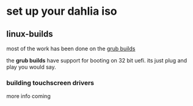 # set up your dahlia iso

## linux-builds

most of the work has been done on the [grub builds](https://github.com/HexaOneOfficial/dahliaos)

the **grub builds** have support for booting on 32 bit uefi. its just plug and play you would say.

### building touchscreen drivers

more info coming
